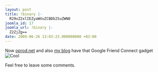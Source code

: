 ```yaml
---
layout: post
title: !binary |-
  R29vZ2xlIEZyaWVuZCBDb25uZWN0
joomla_id: 17
joomla_url: !binary |-
  Z2ZjZg==
date: 2009-06-26 13:03:23.000000000 +03:00
---
```

<p>Now <a href="http://oprod.net">oprod.net</a> and also <a href="http://blog.oprod.net" target="_blank">my blog</a> have that Google Friend Connect gadget <img src="plugins/editors/tinymce/jscripts/tiny_mce/plugins/emotions/images/smiley-cool.gif" border="0" alt="Cool" title="Cool" /></p><p>Feel free to leave some comments. </p>
